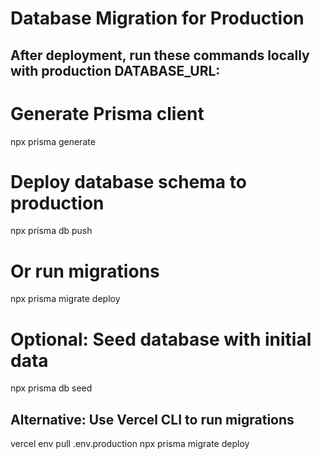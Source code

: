 # Database Migration for Production

## After deployment, run these commands locally with production DATABASE_URL:

# Generate Prisma client
npx prisma generate

# Deploy database schema to production
npx prisma db push

# Or run migrations
npx prisma migrate deploy

# Optional: Seed database with initial data
npx prisma db seed

## Alternative: Use Vercel CLI to run migrations
vercel env pull .env.production
npx prisma migrate deploy
